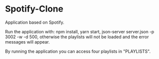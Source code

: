 # Spotify-Clone

Application based on Spotify.

Run the application with:
npm install,
yarn start,
json-server server.json -p 3002 -w -d 500, otherwise the playlists will not be loaded and the error messages will appear.

By running the application you can access four playlists in "PLAYLISTS".
